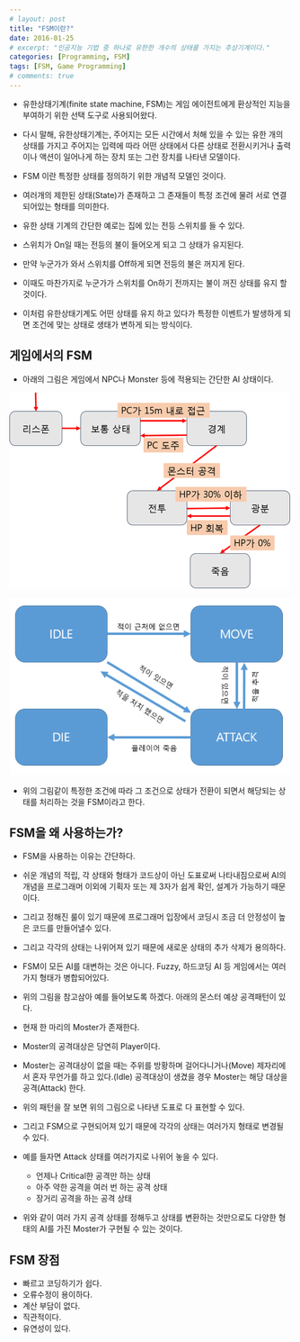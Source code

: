 ```yaml
---
# layout: post
title: "FSM이란?"
date: 2016-01-25
# excerpt: "인공지능 기법 중 하나로 유한한 개수의 상태를 가지는 추상기계이다."
categories: [Programming, FSM]
tags: [FSM, Game Programming]
# comments: true
---
```


- 유한상태기계(finite state machine, FSM)는 게임 에이전트에게 환상적인 지능을 부여하기 위한 선택 도구로 사용되어왔다.
- 다시 말해, 유한상태기계는, 주어지는 모든 시간에서 처해 있을 수 있는 유한 개의 상태를 가지고 주어지는 입력에 따라 어떤 상태에서 다른 상태로 전환시키거나 출력이나 액션이 일어나게 하는 장치 또는 그런 장치를 나타낸 모델이다.

- FSM 이란 특정한 상태를 정의하기 위한 개념적 모델인 것이다.
- 여러개의 제한된 상태(State)가 존재하고 그 존재들이 특정 조건에 물려 서로 연결되어있는 형태를 의미한다.

- 유한 상태 기계의 간단한 예로는 집에 있는 전등 스위치를 들 수 있다.
- 스위치가 On일 때는 전등의 불이 들어오게 되고 그 상태가 유지된다.
- 만약 누군가가 와서 스위치를 Off하게 되면 전등의 불은 꺼지게 된다.
- 이때도 마찬가지로 누군가가 스위치를 On하기 전까지는 불이 꺼진 상태를 유지 할 것이다.
- 이처럼 유한상태기계도 어떤 상태를 유지 하고 있다가 특정한 이벤트가 발생하게 되면 조건에 맞는 상태로 생태가 변하게 되는 방식이다.

## 게임에서의 FSM

- 아래의 그림은 게임에서 NPC나 Monster 등에 적용되는 간단한 AI 상태이다.

![](/images/fsm/FSM-1.png)

![](/images/fsm/FSM-2.png)


- 위의 그림같이 특정한 조건에 따라 그 조건으로 상태가 전환이 되면서 해당되는 상태를 처리하는 것을 FSM이라고 한다.

## FSM을 왜 사용하는가?

- FSM을 사용하는 이유는 간단하다.
- 쉬운 개념의 적립, 각 상태와 형태가 코드상이 아닌 도표로써 나타내짐으로써 AI의 개념을 프로그래머 이외에 기획자 또는 제 3자가 쉽게 확인, 설계가 가능하기 때문이다.
- 그리고 정해진 룰이 있기 때문에 프로그래머 입장에서 코딩시 조금 더 안정성이 높은 코드를 만들어낼수 있다.
- 그리고 각각의 상태는 나위어져 있기 때문에 새로운 상태의 추가 삭제가 용의하다.

- FSM이 모든 AI를 대변하는 것은 아니다. Fuzzy, 하드코딩 AI 등 게임에서는 여러 가지 형태가 병합되어있다.

- 위의 그림을 참고삼아 예를 들어보도록 하겠다. 아래의 몬스터 예상 공격패턴이 있다.

- 현재 한 마리의 Moster가 존재한다.
- Moster의 공격대상은 당연히 Player이다.
- Moster는 공격대상이 없을 때는 주위를 방황하며 걸어다니거나(Move) 제자리에서 혼자 무언가를 하고 있다.(Idle) 공격대상이 생겼을 경우 Moster는 해당 대상을 공격(Attack) 한다.

- 위의 패턴을 잘 보면 위의 그림으로 나타낸 도표로 다 표현할 수 있다.
- 그리고 FSM으로 구현되어져 있기 때문에 각각의 상태는 여러가지 형태로 변경될 수 있다.
- 예를 들자면 Attack 상태를 여러가지로 나위어 놓을 수 있다.
  - 언제나 Critical한 공격만 하는 상태
  - 아주 약한 공격을 여러 번 하는 공격 상태
  - 장거리 공격을 하는 공격 상태

- 위와 같이 여러 가지 공격 상태를 정해두고 상태를 변환하는 것만으로도 다양한 형태의 AI를 가진 Moster가 구현될 수 있는 것이다.

## FSM 장점

- 빠르고 코딩하기가 쉽다.
- 오류수정이 용이하다.
- 계산 부담이 없다.
- 직관적이다.
- 유연성이 있다.
